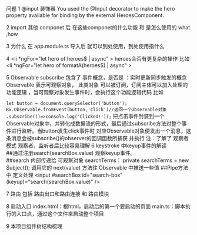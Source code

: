 问题
1 @input 装饰器 
You used the @Input decorator to make the hero property available for binding by the external HeroesComponent.

2 import 其他 componet 后 在这些componet的什么功能 和 是怎么使用的  what ,how 

3 为什么 在 app.module.ts 导入后 就可以到处使用，到处使用指什么

4 <li *ngFor="let hero of heroes$ | async" >  heroes会否有更复杂的操作 比如  <li *ngFor="let hero of  formatA(heroes$) | async" >

5 Observable subscribe 包含了 事件概念，是否是 ：实时更新同步触发的概念
Observable 表示可观察对象，  此类对象 可以被订阅，订阅主体可以加入处理的功能逻辑 ，当可观察对象发生事件时，会执行这个功能逻辑代码 
比如
 
`let button = document.querySelector('button');`
`Rx.Observable.fromEvent(button,'click')//返回一个Observable对象`
`	.subscribe(()=>console.log('Clicked!'));`
把点击事件封装到一个Observable对象中，并转化成数据流的形式，最后通过subscribe方法对整个事件进行监听。当button发生click事件时 对应Observable对象便发出一个消息，这条消息会被subscribe()的observer的回调函数所捕获 并执行
注：了解了  观察者模式 观察者，监听者后比较容易理解 
6  keystroke 中keyup事件的解读  
##通过注册search(searchBox.value) 观察keyup事件。  
##search 内部传递给 可观察对象 searchTerms： private searchTerms = new Subject<string>(); 调用它的 next(value) 方法往 Observable 中推送一些值
##Pipe方法中 定义处理
  <input #searchBox id="search-box" (keyup)="search(searchBox.value)" /> 

7 路由  包括 路由出口和路由连接 和 路由模块

8 启动入口
index.html：根html，启动后的第一个要启动的页面
main.ts：脚本执行的入口点，通过这个文件来启动整个项目

9 本项目组件树结构梳理